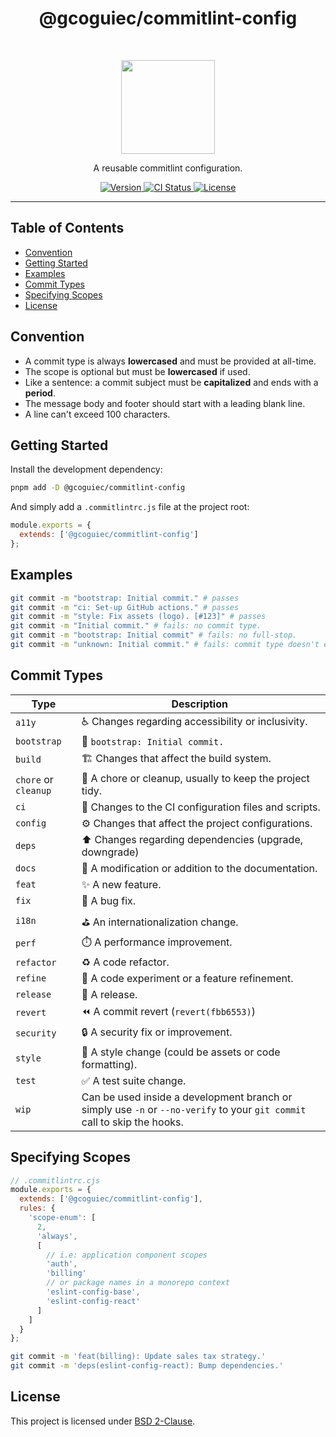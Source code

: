 <h1 align="center">@gcoguiec/commitlint-config</h1>
<br>
<p align="center">
  <img src="https://commitlint.js.org/assets/icon.svg" width="150" alt=""/>
</p>
<p align="center">
  A reusable commitlint configuration.
</p>
<p align="center">
  <a href="https://www.npmjs.com/package/@gcoguiec/commitlint-config">
    <img src="https://img.shields.io/github/package-json/v/gcoguiec/commitlint-config?filename=package.json&style=flat-square" alt="Version"/>
  </a>
  <a href="https://github.com/gcoguiec/commitlint-config/actions/workflows/ci.yml">
    <img src="https://img.shields.io/github/actions/workflow/status/gcoguiec/commitlint-config/ci.yml?branch=main&label=ci&style=flat-square" alt="CI Status"/>
  </a>
  <a href="https://github.com/gcoguiec/commitlint-config/blob/main/LICENSE.md">
    <img src="https://img.shields.io/github/license/gcoguiec/commitlint-config?style=flat-square&label=License"
         alt="License"/>
  </a>
</p>

<hr>

## Table of Contents

- [Convention](#convention)
- [Getting Started](#getting-started)
- [Examples](#examples)
- [Commit Types](#commit-types)
- [Specifying Scopes](#specifying-scopes)
- [License](#license)

## Convention

- A commit type is always **lowercased** and must be provided at all-time.
- The scope is optional but must be **lowercased** if used.
- Like a sentence: a commit subject must be **capitalized** and ends with a **period**.
- The message body and footer should start with a leading blank line.
- A line can't exceed 100 characters.

## Getting Started

Install the development dependency:

```bash
pnpm add -D @gcoguiec/commitlint-config
```

And simply add a `.commitlintrc.js` file at the project root:

```js
module.exports = {
  extends: ['@gcoguiec/commitlint-config']
};
```

## Examples

```bash
git commit -m "bootstrap: Initial commit." # passes
git commit -m "ci: Set-up GitHub actions." # passes
git commit -m "style: Fix assets (logo). [#123]" # passes
git commit -m "Initial commit." # fails: no commit type.
git commit -m "bootstrap: Initial commit" # fails: no full-stop.
git commit -m "unknown: Initial commit." # fails: commit type doesn't exists.
```

## Commit Types

| Type                 | Description                                                                                                              |
| -------------------- | ------------------------------------------------------------------------------------------------------------------------ |
| `a11y`               | ♿️ Changes regarding accessibility or inclusivity.                                                                       |
| `bootstrap`          | 🎉 `bootstrap: Initial commit.`                                                                                          |
| `build`              | 🏗️ Changes that affect the build system.                                                                                 |
| `chore` or `cleanup` | 🧹 A chore or cleanup, usually to keep the project tidy.                                                                 |
| `ci`                 | 👷 Changes to the CI configuration files and scripts.                                                                    |
| `config`             | ⚙️ Changes that affect the project configurations.                                                                       |
| `deps`               | ⬆️ Changes regarding dependencies (upgrade, downgrade)                                                                   |
| `docs`               | 📖 A modification or addition to the documentation.                                                                      |
| `feat`               | ✨ A new feature.                                                                                                        |
| `fix`                | 🐛 A bug fix.                                                                                                            |
| `i18n`               | ⛳️ An internationalization change.                                                                                       |
| `perf`               | ⏱️ A performance improvement.                                                                                            |
| `refactor`           | ♻️ A code refactor.                                                                                                      |
| `refine`             | 🧪 A code experiment or a feature refinement.                                                                            |
| `release`            | 🔖 A release.                                                                                                            |
| `revert`             | ⏪️ A commit revert (`revert(fbb6553)`)                                                                                  |
| `security`           | 🔒️ A security fix or improvement.                                                                                       |
| `style`              | 💄 A style change (could be assets or code formatting).                                                                  |
| `test`               | ✅ A test suite change.                                                                                                  |
| `wip`                | Can be used inside a development branch or simply use `-n` or `--no-verify` to your `git commit` call to skip the hooks. |

## Specifying Scopes

```js
// .commitlintrc.cjs
module.exports = {
  extends: ['@gcoguiec/commitlint-config'],
  rules: {
    'scope-enum': [
      2,
      'always',
      [
        // i.e: application component scopes
        'auth',
        'billing'
        // or package names in a monorepo context
        'eslint-config-base',
        'eslint-config-react'
      ]
    ]
  }
};
```

```bash
git commit -m 'feat(billing): Update sales tax strategy.'
git commit -m 'deps(eslint-config-react): Bump dependencies.'
```

## License

This project is licensed under [BSD 2-Clause](https://spdx.org/licenses/BSD-2-Clause.html).
